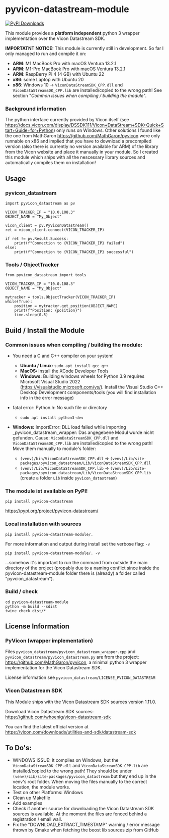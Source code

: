 # pyvicon-datastream-module
[![PyPI Downloads](https://img.shields.io/pypi/dm/pyvicon-datastream.svg?label=PyPI%20downloads)](
https://pypi.org/project/pyvicon-datastream/)


This module provides a **platform independent** python 3 wrapper implementation over the Vicon Datastream SDK.

**IMPORTATNT NOTICE:**
This module is currently still in development. So far I only managed to run and compile it on:
- **ARM**: M1 MacBook Pro with macOS Ventura 13.2.1
- **ARM**: M1-Pro MacBook Pro with macOS Ventura 13.2.1
- **ARM**: RaspBerry Pi 4 (4 GB) with Ubuntu 22
- **x86**: some Laptop with Ubuntu 20
- **x86**: Windows 10 -> `ViconDataStreamSDK_CPP.dll` and `ViconDataStreamSDK_CPP.lib` are installed/copied to the wrong path! See section "*Common issues when compiling / building the module*".


### Background information
The python interface currently provided by Vicon itself (see https://docs.vicon.com/display/DSSDK111/Vicon+DataStream+SDK+Quick+Start+Guide+for+Python) only runs on Windows. Other solutions I found like the one from MathGaron https://github.com/MathGaron/pyvicon were only runnable on x86 and implied that you have to download a precompiled version (also there is currently no version available for ARM) of the library from the Vicon website and place it manually in your module.
So I created this module which ships with all the nescessary library sources and automatically compiles them on installation!



## Usage
### pyvicon_datastream
```
import pyvicon_datastream as pv

VICON_TRACKER_IP = "10.0.108.3"
OBJECT_NAME = "My_Object"

vicon_client = pv.PyViconDatastream()
ret = vicon_client.connect(VICON_TRACKER_IP)

if ret != pv.Result.Success:
    print(f"Connection to {VICON_TRACKER_IP} failed")
else:
    print(f"Connection to {VICON_TRACKER_IP} successful")
```

### Tools / ObjectTracker
```
from pyvicon_datastream import tools

VICON_TRACKER_IP = "10.0.108.3"
OBJECT_NAME = "My_Object"

mytracker = tools.ObjectTracker(VICON_TRACKER_IP)
while(True):
    position = mytracker.get_position(OBJECT_NAME)
    print(f"Position: {position}")
    time.sleep(0.5)
```


## Build / Install the Module

### Common issues when compiling / building the module:
- You need a C and C++ compiler on your system!
  - **Ubuntu / Linux:** `sudo apt install gcc g++`
  - **MacOS:** install the XCode Developer Tools
  - **Windows:** Building windows wheels for Python 3.9 requires Microsoft Visual Studio 2022 (https://visualstudio.microsoft.com/vs/). Install the Visual Studio C++ Desktop Development components/tools (you will find installation info in the error message)

- fatal error: Python.h: No such file or directory
  - `sudo apt install python3-dev`

- **Windows:** ImportError: DLL load failed while importing _pyvicon_datastream_wrapper: Das angegebene Modul wurde nicht gefunden.
  Cause: `ViconDataStreamSDK_CPP.dll` and `ViconDataStreamSDK_CPP.lib` are installed/copied to the wrong path! Move them manually to module's folder:
  -  `(venv)/bin/ViconDataStreamSDK_CPP.dll` => `(venv)/Lib/site-packages/pyvicon_datastream/Lib/ViconDataStreamSDK_CPP.dll`
  - `(venv)/Lib/ViconDataStreamSDK_CPP.lib` => `(venv)/Lib/site-packages/pyvicon_datastream/Lib/ViconDataStreamSDK_CPP.lib` (create a folder `Lib` inside `pyvicon_datastream`)


### The module ist available on PyPI!
`pip install pyvicon-datastream`

https://pypi.org/project/pyvicon-datastream/

### Local installation with sources
`pip install pyvicon-datastream-module/.`

For more information and output during install set the verbose flag: `-v`

`pip install pyvicon-datastream-module/. -v`

...somehow it's important to run the command from outside the main directory of the project (propably due to a naming conflict since inside the pyvicon-datastream-module folder there is (already) a folder called "pyvcion_datastream").

### Build / check
```
cd pyvicon-datastream-module
python -m build --sdist
twine check dist/*
```

## License Information
### PyVicon (wrapper implementation)
Files `pyvicon_datastream/pyvicon_datastream_wrapper.cpp` and `pyvicon_datastream/pyvicon_datastream.py` are from the project: https://github.com/MathGaron/pyvicon, a minimal python 3 wrapper implementation for the Vicon Datastream SDK.

License information see `pyvicon_datastream/LICENSE_PVICON_DATASTREAM`


### Vicon Datastream SDK
This Module ships with the Vicon Datastream SDK sources version 1.11.0.

Download Vicon Datastream SDK sources: https://github.com/whoenig/vicon-datastream-sdk

You can find the latest official version at https://vicon.com/downloads/utilities-and-sdk/datastream-sdk



## To Do's:
- WINDOWS ISSUE: It compiles on Windows, but the `ViconDataStreamSDK_CPP.dll` and `ViconDataStreamSDK_CPP.lib` are installed/copied to the wrong path! They should be under `(venv)/Lib/site-packages/pyvicon_datastream` but they end up in the venv's root folder. When moving the files manually to the correct location, the module works.
- Test on other Platforms: Windows
- Clean up Makefile
- Add examples
- Check if another source for downloading the Vicon Datastream SDK sources is available. At the moment the files are fenced behind a registration / email wall.
- Fix the "DOWNLOAD_EXTRACT_TIMESTAMP" warning / error message thrown by Cmake when fetching the boost lib sources zip from GitHub
